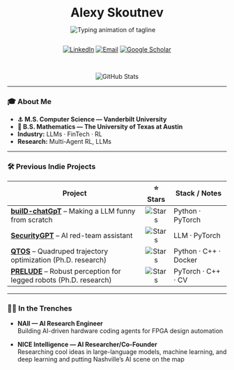 <!-- ---------------------------------------------------- -->
<!-- ✨ Alexy Skoutnev — README.md                         -->
<!-- ---------------------------------------------------- -->

<div align="center">

<!-- Static name + animated tagline share a left-aligned block -->
<div style="display:inline-block; text-align:left;">

<h1 style="margin:0;">Alexy&nbsp;Skoutnev</h1>

<!-- Animated tagline with ‘surprise’ reveal -->
<img
  src="https://readme-typing-svg.herokuapp.com/?font=Fira+Code&size=22&duration=3000&pause=1200&color=ADB7BD&center=false&vCenter=true&width=600&height=45&lines=Building+AI+systems+that+ship;Building+AI+systems+that+ship+%28%E2%80%A6sometimes%29"
  alt="Typing animation of tagline"
/>

</div>

<!-- Social badges -->
[![LinkedIn](https://img.shields.io/badge/LinkedIn-0077B5?style=flat&logo=linkedin&logoColor=white)](https://www.linkedin.com/in/alexyskoutnev)
[![Email](https://img.shields.io/badge/Email-D14836?style=flat&logo=gmail&logoColor=white)](mailto:alexyskoutnev@gmail.com)
[![Google Scholar](https://img.shields.io/badge/Scholar-4285F4?style=flat&logo=googlescholar&logoColor=white)](https://scholar.google.com/citations?user=QhnjZwAAAAJ)

<br/>

<img
  src="https://github-stats-alpha.vercel.app/api?username=alexyskoutnev&cc=22272e&tc=37BCF6&ic=fff&bc=0000"
  alt="GitHub Stats"
/>

</div>

---

### 🎓 About Me
- **⚓️ M.S. Computer Science — Vanderbilt University**  
- **🤘 B.S. Mathematics — The University of Texas at Austin**  
- **Industry:** LLMs · FinTech · RL  
- **Research:** Multi-Agent RL, LLMs
---

### 🛠 Previous Indie Projects
| Project | ⭐ Stars | Stack / Notes |
|---------|:------:|--------------|
| [**builD-chatGpT**](https://github.com/Alexyskoutnev/builD-chatGpT) – Making a LLM funny from scratch | ![Stars](https://img.shields.io/github/stars/Alexyskoutnev/builD-chatGpT?style=social) | Python · PyTorch |
| [**SecurityGPT**](https://github.com/Alexyskoutnev/SecurityGPT) – AI red-team assistant | ![Stars](https://img.shields.io/github/stars/Alexyskoutnev/SecurityGPT?style=social) | LLM · PyTorch |
| [**QTOS**](https://github.com/Alexyskoutnev/Quadruped-Trajectory-Optimization-Stack) – Quadruped trajectory optimization (Ph.D. research) | ![Stars](https://img.shields.io/github/stars/Alexyskoutnev/Quadruped-Trajectory-Optimization-Stack?style=social) | Python · C++ · Docker |
| [**PRELUDE**](https://github.com/UT-Austin-RPL/PRELUDE) – Robust perception for legged robots (Ph.D. research) | ![Stars](https://img.shields.io/github/stars/UT-Austin-RPL/PRELUDE?style=social) | PyTorch · C++ · CV |

---

### 🧑‍💻 In the Trenches
- **NAII — AI Research Engineer**  
  Building AI-driven hardware coding agents for FPGA design automation
  
- **NICE Intelligence — AI Researcher/Co-Founder**  
  Researching cool ideas in large-language models, machine learning, and deep learning and putting Nashville’s AI scene on the map

<!-- END OF README -->
